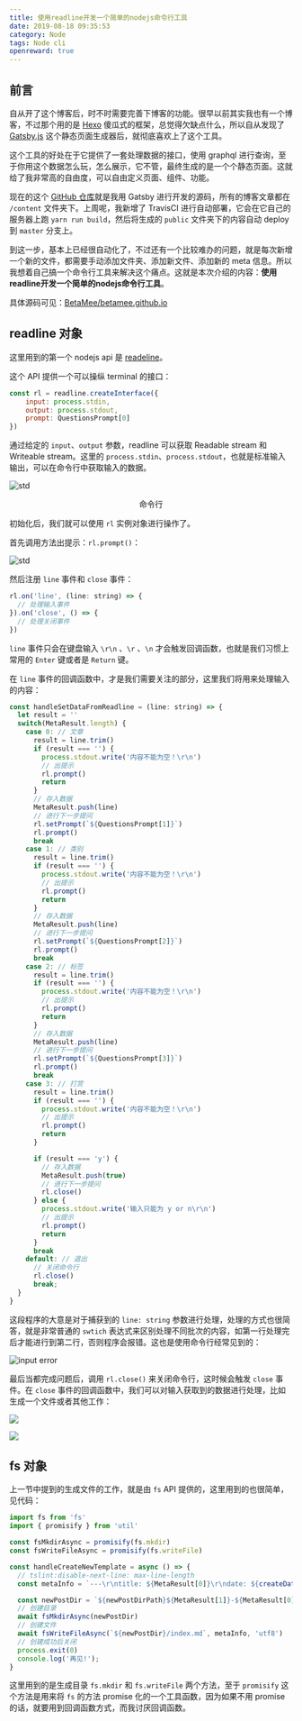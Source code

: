 ```yaml
---
title: 使用readline开发一个简单的nodejs命令行工具
date: 2019-08-18 09:35:53
category: Node
tags: Node cli
openreward: true
---
```


## 前言

自从开了这个博客后，时不时需要完善下博客的功能。很早以前其实我也有一个博客，不过那个用的是 [Hexo](https://hexo.io/) 傻瓜式的框架，总觉得欠缺点什么，所以自从发现了 [Gatsby.js](https://www.gatsbyjs.org/) 这个静态页面生成器后，就彻底喜欢上了这个工具。

这个工具的好处在于它提供了一套处理数据的接口，使用 graphql 进行查询，至于你用这个数据怎么玩，怎么展示，它不管，最终生成的是一个个静态页面。这就给了我非常高的自由度，可以自由定义页面、组件、功能。

现在的这个 [GitHub 仓库](https://github.com/BetaMee/betamee.github.io)就是我用 Gatsby 进行开发的源码，所有的博客文章都在 `/content` 文件夹下。上周呢，我新增了 TravisCI 进行自动部署，它会在它自己的服务器上跑 `yarn run build`，然后将生成的 `public` 文件夹下的内容自动 deploy 到 `master` 分支上。 

到这一步，基本上已经很自动化了，不过还有一个比较难办的问题，就是每次新增一个新的文件，都需要手动添加文件夹、添加新文件、添加新的 meta 信息。所以我想着自己搞一个命令行工具来解决这个痛点。这就是本次介绍的内容：**使用readline开发一个简单的nodejs命令行工具**。

具体源码可见：[BetaMee/betamee.github.io](https://github.com/BetaMee/betamee.github.io/blob/source-code/scripts/initblog.ts)

## readline 对象

这里用到的第一个 nodejs api 是 [readeline](https://nodejs.org/dist/latest-v10.x/docs/api/readline.html)。

这个 API 提供一个可以操纵 terminal 的接口：

```js
const rl = readline.createInterface({
    input: process.stdin,
    output: process.stdout,
    prompt: QuestionsPrompt[0]
})
```

通过给定的 `input`、`output` 参数，readline 可以获取 Readable stream 和 Writeable stream。这里的 `process.stdin`、`process.stdout`，也就是标准输入输出，可以在命令行中获取输入的数据。

![std](./attachments/std.png)

<center>命令行</center>

初始化后，我们就可以使用 `rl` 实例对象进行操作了。

首先调用方法出提示：`rl.prompt()`：

![std](./attachments/prompt.png)

然后注册 `line` 事件和 `close` 事件：

```js
rl.on('line', (line: string) => {
  // 处理输入事件
}).on('close', () => {
  // 处理关闭事件
})
```

`line` 事件只会在键盘输入 `\r\n` 、`\r` 、`\n` 才会触发回调函数，也就是我们习惯上常用的 `Enter` 键或者是 `Return` 键。

在 `line` 事件的回调函数中，才是我们需要关注的部分，这里我们将用来处理输入的内容：

```js
const handleSetDataFromReadline = (line: string) => {
  let result = ''
  switch(MetaResult.length) {
    case 0: // 文章
      result = line.trim()
      if (result === '') {
        process.stdout.write('内容不能为空！\r\n')
        // 出提示
        rl.prompt()
        return
      }
      // 存入数据
      MetaResult.push(line)
      // 进行下一步提问
      rl.setPrompt(`${QuestionsPrompt[1]}`)
      rl.prompt()
      break
    case 1: // 类别
      result = line.trim()
      if (result === '') {
        process.stdout.write('内容不能为空！\r\n')
        // 出提示
        rl.prompt()
        return
      }
      // 存入数据
      MetaResult.push(line)
      // 进行下一步提问
      rl.setPrompt(`${QuestionsPrompt[2]}`)
      rl.prompt()
      break
    case 2: // 标签
      result = line.trim()
      if (result === '') {
        process.stdout.write('内容不能为空！\r\n')
        // 出提示
        rl.prompt()
        return
      }
      // 存入数据
      MetaResult.push(line)
      // 进行下一步提问
      rl.setPrompt(`${QuestionsPrompt[3]}`)
      rl.prompt()
      break
    case 3: // 打赏
      result = line.trim()
      if (result === '') {
        process.stdout.write('内容不能为空！\r\n')
        // 出提示
        rl.prompt()
        return
      }

      if (result === 'y') {
        // 存入数据
        MetaResult.push(true)
        // 进行下一步提问
        rl.close()
      } else {
        process.stdout.write('输入只能为 y or n\r\n')
        // 出提示
        rl.prompt()
        return
      }
      break
    default: // 退出
      // 关闭命令行
      rl.close()
      break;
  }
}
```

这段程序的大意是对于捕获到的 `line: string` 参数进行处理，处理的方式也很简答，就是非常普通的 `swtich` 表达式来区别处理不同批次的内容，如第一行处理完后才能进行到第二行，否则程序会报错。这也是使用命令行经常见到的：

![input error](./attachments/error.png)


最后当都完成问题后，调用 `rl.close()` 来关闭命令行，这时候会触发 `close` 事件。在 `close` 事件的回调函数中，我们可以对输入获取到的数据进行处理，比如生成一个文件或者其他工作：

![](./attachments/done1.png)

![](./attachments/done2.png)

## fs 对象

上一节中提到的生成文件的工作，就是由 `fs` API 提供的，这里用到的也很简单，见代码：

```js
import fs from 'fs'
import { promisify } from 'util'

const fsMkdirAsync = promisify(fs.mkdir)
const fsWriteFileAsync = promisify(fs.writeFile)

const handleCreateNewTemplate = async () => {
  // tslint:disable-next-line: max-line-length
  const metaInfo = `---\r\ntitle: ${MetaResult[0]}\r\ndate: ${createDate()}\r\ncategory: ${MetaResult[1]}\r\ntags: ${MetaResult[2]}\r\nopenreward: ${MetaResult[3]}\r\n---`

  const newPostDir = `${newPostDirPath}${MetaResult[1]}-${MetaResult[0]}`
  // 创建目录
  await fsMkdirAsync(newPostDir)
  // 创建文件
  await fsWriteFileAsync(`${newPostDir}/index.md`, metaInfo, 'utf8')
  // 创建成功后关闭
  process.exit(0)
  console.log('再见!');
}
```

这里用到的是生成目录 `fs.mkdir` 和 `fs.writeFile` 两个方法，至于 `promisify` 这个方法是用来将 `fs` 的方法 promise 化的一个工具函数，因为如果不用 promise 的话，就要用到回调函数方式，而我讨厌回调函数。
